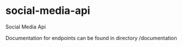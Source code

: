 # social-media-api
Social Media Api

Documentation for endpoints can be found in directory /documentation
